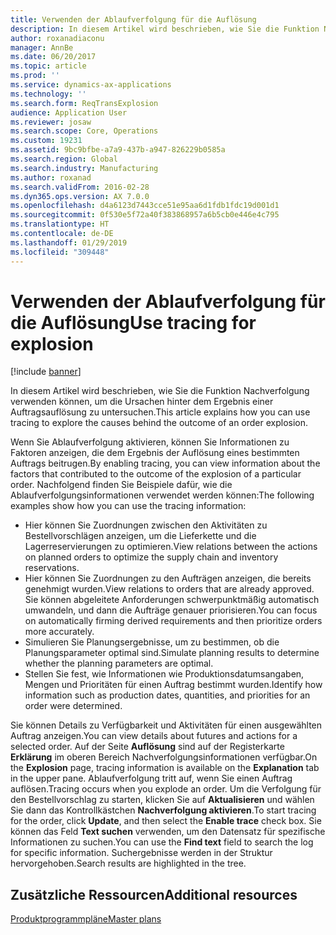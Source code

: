 ```yaml
---
title: Verwenden der Ablaufverfolgung für die Auflösung
description: In diesem Artikel wird beschrieben, wie Sie die Funktion Nachverfolgung verwenden können, um die Ursachen hinter dem Ergebnis einer Auftragsauflösung zu untersuchen.
author: roxanadiaconu
manager: AnnBe
ms.date: 06/20/2017
ms.topic: article
ms.prod: ''
ms.service: dynamics-ax-applications
ms.technology: ''
ms.search.form: ReqTransExplosion
audience: Application User
ms.reviewer: josaw
ms.search.scope: Core, Operations
ms.custom: 19231
ms.assetid: 9bc9bfbe-a7a9-437b-a947-826229b0585a
ms.search.region: Global
ms.search.industry: Manufacturing
ms.author: roxanad
ms.search.validFrom: 2016-02-28
ms.dyn365.ops.version: AX 7.0.0
ms.openlocfilehash: d4a6123d7443cce51e95aa6d1fdb1fdc19d001d1
ms.sourcegitcommit: 0f530e5f72a40f383868957a6b5cb0e446e4c795
ms.translationtype: HT
ms.contentlocale: de-DE
ms.lasthandoff: 01/29/2019
ms.locfileid: "309448"
---
```

# <a name="use-tracing-for-explosion"></a><span data-ttu-id="1a566-103">Verwenden der Ablaufverfolgung für die Auflösung</span><span class="sxs-lookup"><span data-stu-id="1a566-103">Use tracing for explosion</span></span>

[!include [banner](../includes/banner.md)]

<span data-ttu-id="1a566-104">In diesem Artikel wird beschrieben, wie Sie die Funktion Nachverfolgung verwenden können, um die Ursachen hinter dem Ergebnis einer Auftragsauflösung zu untersuchen.</span><span class="sxs-lookup"><span data-stu-id="1a566-104">This article explains how you can use tracing to explore the causes behind the outcome of an order explosion.</span></span>

<span data-ttu-id="1a566-105">Wenn Sie Ablaufverfolgung aktivieren, können Sie Informationen zu Faktoren anzeigen, die dem Ergebnis der Auflösung eines bestimmten Auftrags beitrugen.</span><span class="sxs-lookup"><span data-stu-id="1a566-105">By enabling tracing, you can view information about the factors that contributed to the outcome of the explosion of a particular order.</span></span> <span data-ttu-id="1a566-106">Nachfolgend finden Sie Beispiele dafür, wie die Ablaufverfolgungsinformationen verwendet werden können:</span><span class="sxs-lookup"><span data-stu-id="1a566-106">The following examples show how you can use the tracing information:</span></span>

-   <span data-ttu-id="1a566-107">Hier können Sie Zuordnungen zwischen den Aktivitäten zu Bestellvorschlägen anzeigen, um die Lieferkette und die Lagerreservierungen zu optimieren.</span><span class="sxs-lookup"><span data-stu-id="1a566-107">View relations between the actions on planned orders to optimize the supply chain and inventory reservations.</span></span>
-   <span data-ttu-id="1a566-108">Hier können Sie Zuordnungen zu den Aufträgen anzeigen, die bereits genehmigt wurden.</span><span class="sxs-lookup"><span data-stu-id="1a566-108">View relations to orders that are already approved.</span></span> <span data-ttu-id="1a566-109">Sie können abgeleitete Anforderungen schwerpunktmäßig automatisch umwandeln, und dann die Aufträge genauer priorisieren.</span><span class="sxs-lookup"><span data-stu-id="1a566-109">You can focus on automatically firming derived requirements and then prioritize orders more accurately.</span></span>
-   <span data-ttu-id="1a566-110">Simulieren Sie Planungsergebnisse, um zu bestimmen, ob die Planungsparameter optimal sind.</span><span class="sxs-lookup"><span data-stu-id="1a566-110">Simulate planning results to determine whether the planning parameters are optimal.</span></span>
-   <span data-ttu-id="1a566-111">Stellen Sie fest, wie Informationen wie Produktionsdatumsangaben, Mengen und Prioritäten für einen Auftrag bestimmt wurden.</span><span class="sxs-lookup"><span data-stu-id="1a566-111">Identify how information such as production dates, quantities, and priorities for an order were determined.</span></span>

<span data-ttu-id="1a566-112">Sie können Details zu Verfügbarkeit und Aktivitäten für einen ausgewählten Auftrag anzeigen.</span><span class="sxs-lookup"><span data-stu-id="1a566-112">You can view details about futures and actions for a selected order.</span></span> <span data-ttu-id="1a566-113">Auf der Seite **Auflösung** sind auf der Registerkarte **Erklärung** im oberen Bereich Nachverfolgungsinformationen verfügbar.</span><span class="sxs-lookup"><span data-stu-id="1a566-113">On the **Explosion** page, tracing information is available on the **Explanation** tab in the upper pane.</span></span> <span data-ttu-id="1a566-114">Ablaufverfolgung tritt auf, wenn Sie einen Auftrag auflösen.</span><span class="sxs-lookup"><span data-stu-id="1a566-114">Tracing occurs when you explode an order.</span></span> <span data-ttu-id="1a566-115">Um die Verfolgung für den Bestellvorschlag zu starten, klicken Sie auf **Aktualisieren** und wählen Sie dann das Kontrollkästchen **Nachverfolgung aktivieren**.</span><span class="sxs-lookup"><span data-stu-id="1a566-115">To start tracing for the order, click **Update**, and then select the **Enable trace** check box.</span></span> <span data-ttu-id="1a566-116">Sie können das Feld **Text suchen** verwenden, um den Datensatz für spezifische Informationen zu suchen.</span><span class="sxs-lookup"><span data-stu-id="1a566-116">You can use the **Find text** field to search the log for specific information.</span></span> <span data-ttu-id="1a566-117">Suchergebnisse werden in der Struktur hervorgehoben.</span><span class="sxs-lookup"><span data-stu-id="1a566-117">Search results are highlighted in the tree.</span></span>

<a name="additional-resources"></a><span data-ttu-id="1a566-118">Zusätzliche Ressourcen</span><span class="sxs-lookup"><span data-stu-id="1a566-118">Additional resources</span></span>
--------

[<span data-ttu-id="1a566-119">Produktprogrammpläne</span><span class="sxs-lookup"><span data-stu-id="1a566-119">Master plans</span></span>](master-plans.md)



